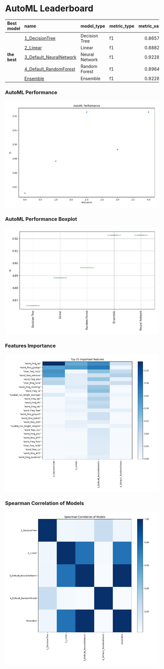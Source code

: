 # AutoML Leaderboard

| Best model   | name                                                         | model_type     | metric_type   |   metric_value |   train_time |
|:-------------|:-------------------------------------------------------------|:---------------|:--------------|---------------:|-------------:|
|              | [1_DecisionTree](1_DecisionTree/README.md)                   | Decision Tree  | f1            |       0.865719 |        12.85 |
|              | [2_Linear](2_Linear/README.md)                               | Linear         | f1            |       0.888218 |         3.53 |
| **the best** | [3_Default_NeuralNetwork](3_Default_NeuralNetwork/README.md) | Neural Network | f1            |       0.922844 |         3.92 |
|              | [4_Default_RandomForest](4_Default_RandomForest/README.md)   | Random Forest  | f1            |       0.896445 |         5.06 |
|              | [Ensemble](Ensemble/README.md)                               | Ensemble       | f1            |       0.922844 |         0.76 |

### AutoML Performance
![AutoML Performance](ldb_performance.png)

### AutoML Performance Boxplot
![AutoML Performance Boxplot](ldb_performance_boxplot.png)

### Features Importance
![features importance across models](features_heatmap.png)



### Spearman Correlation of Models
![models spearman correlation](correlation_heatmap.png)

